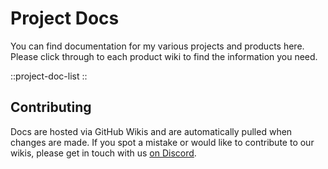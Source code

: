 # Project Docs
You can find documentation for my various projects and products here. Please click through to each product wiki to find the information you need.

::project-doc-list
::

## Contributing
Docs are hosted via GitHub Wikis and are automatically pulled when changes are made. If you spot a mistake or would like to contribute to our wikis, please get in touch with us [on Discord](https://discord.gg/tVYhJfyDWG).